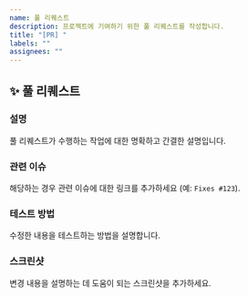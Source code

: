 ```yaml
---
name: 풀 리퀘스트
description: 프로젝트에 기여하기 위한 풀 리퀘스트를 작성합니다.
title: "[PR] "
labels: ""
assignees: ""
---
```


## ✨ 풀 리퀘스트

### 설명

풀 리퀘스트가 수행하는 작업에 대한 명확하고 간결한 설명입니다.

### 관련 이슈

해당하는 경우 관련 이슈에 대한 링크를 추가하세요 (예: `Fixes #123`).

### 테스트 방법

수정한 내용을 테스트하는 방법을 설명합니다.

### 스크린샷

변경 내용을 설명하는 데 도움이 되는 스크린샷을 추가하세요.
